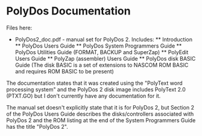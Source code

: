 # PolyDos Documentation

Files here:

* PolyDos2_doc.pdf - manual set for PolyDos 2. Includes:
** Introduction
** PolyDos Users Guide
** PolyDos System Programmers Guide
** PolyDos Utilities Guide (FORMAT, BACKUP and SuperZap)
** PolyEdit Users Guide
** PolyZap (assembler) Users Guide
** PolyDos disk BASIC Guide (The disk BASIC is a set of extensions to NASCOM ROM BASIC and requires ROM BASIC to be present)

The documentation states that it was created using the "PolyText word processing
system" and the PolyDos 2 disk image includes PolyText 2.0 (PTXT.GO) but I don't
currently have any documentation for it.

The manual set doesn't explicitly state that it is for PolyDos 2, but Section 2
of the PolyDos Users Guide describes the disks/controllers associated with
PolyDos 2 and the ROM listing at the end of the System Programmers Guide has the
title "PolyDos 2".

